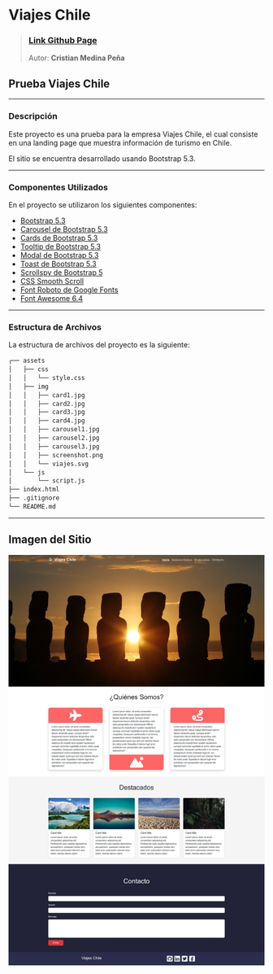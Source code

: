 # Viajes Chile
> ### **[Link Github Page](https://medinacristian.github.io/inforcap-pruebaViajesChile/)**
> Autor: **Cristian Medina Peña**
>

## Prueba Viajes Chile

---

### **Descripción**

Este proyecto es una prueba para la empresa Viajes Chile, el cual consiste en una landing page que muestra información de turismo en Chile.

El sitio se encuentra desarrollado usando Bootstrap 5.3.

---

### **Componentes Utilizados**

En el proyecto se utilizaron los siguientes componentes:

- [Bootstrap 5.3](https://getbootstrap.com/docs/5.3/getting-started/introduction/)
- [Carousel de Bootstrap 5.3](https://getbootstrap.com/docs/5.3/components/carousel/)
- [Cards de Bootstrap 5.3](https://getbootstrap.com/docs/5.3/components/card/)
- [Tooltip de Bootstrap 5.3](https://getbootstrap.com/docs/5.3/components/tooltips/)
- [Modal de Bootstrap 5.3](https://getbootstrap.com/docs/5.3/components/modal/)
- [Toast de Bootstrap 5.3](https://getbootstrap.com/docs/5.3/components/toasts/)
- [Scrollspy de Bootstrap 5](https://getbootstrap.com/docs/5.3/components/scrollspy/)
- [CSS Smooth Scroll](https://developer.mozilla.org/en-US/docs/Web/CSS/scroll-behavior)
- [Font Roboto de Google Fonts](https://fonts.google.com/specimen/Roboto?query=roboto)
- [Font Awesome 6.4](https://fontawesome.com/icons)

---

### **Estructura de Archivos**

La estructura de archivos del proyecto es la siguiente:

```bash
┌── assets
│   ├── css
│   │   └── style.css
│   ├── img
│   │   ├── card1.jpg
│   │   ├── card2.jpg
│   │   ├── card3.jpg
│   │   ├── card4.jpg
│   │   ├── carousel1.jpg
│   │   ├── carousel2.jpg
│   │   ├── carousel3.jpg
│   │   ├── screenshot.png
│   │   └── viajes.svg
│   └── js
│       └── script.js
├── index.html
├── .gitignore
└── README.md
```

---

## **Imagen del Sitio**
![Screenshot](/assets/img/screenshot.png "Screenshot Viajes Chile")
